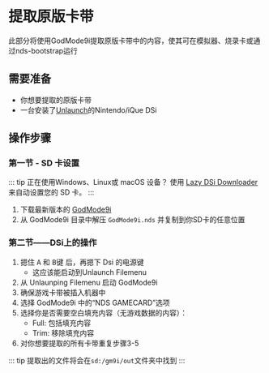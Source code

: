 # 提取原版卡带

此部分将使用GodMode9i提取原版卡带中的内容，使其可在模拟器、烧录卡或通过nds-bootstrap运行

## 需要准备
- 你想要提取的原版卡带
- 一台安装了[Unlaunch](installing-unlaunch)的Nintendo/iQue DSi

## 操作步骤
### 第一节 - SD 卡设置

::: tip
正在使用Windows、Linux或 macOS 设备？ 使用 [Lazy DSi Downloader](lazy-dsi-downloader) 来自动设置您的 SD 卡。
:::

1. 下载最新版本的 [GodMode9i](https://github.com/RocketRobz/godmode9i/releases)
1. 从 GodMode9i 目录中解压 `GodMode9i.nds` 并复制到你SD卡的任意位置

### 第二节——DSi上的操作
1. 摁住 <kbd class="face">A</kbd> 和 <kbd class="face">B</kbd>键 后，再摁下 Dsi 的电源键
   - 这应该能启动到Unlaunch Filemenu
1. 从 Unlaunping Filemenu 启动 GodMode9i
1. 确保游戏卡带被插入机器中
1. 选择 GodMode9i 中的“NDS GAMECARD”选项
1. 选择你是否需要空白填充内容（无游戏数据的内容）：
   - Full: 包括填充内容
   - Trim: 移除填充内容
1. 对你想要提取的所有卡带重复步骤3-5

::: tip
提取出的文件将会在`sd:/gm9i/out`文件夹中找到
:::
